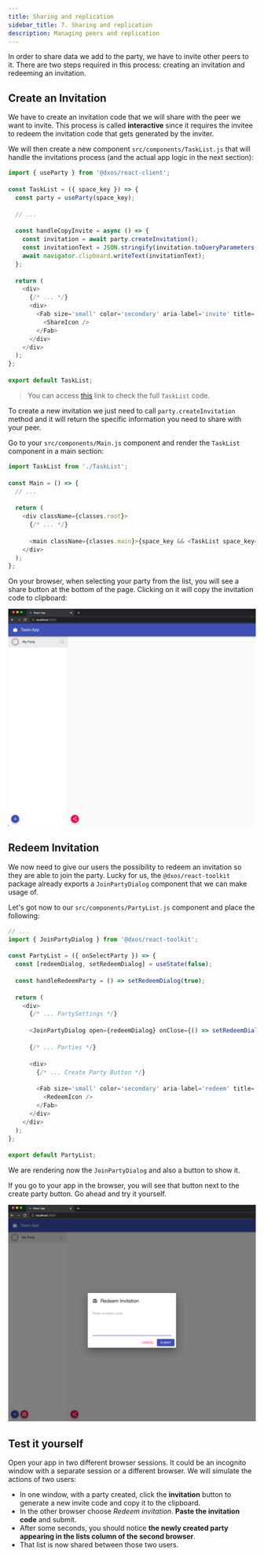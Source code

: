```yaml
---
title: Sharing and replication
sidebar_title: 7. Sharing and replication
description: Managing peers and replication
---
```


In order to share data we add to the party, we have to invite other peers to it. There are two steps required in this process: creating an invitation and redeeming an invitation.

## Create an Invitation

We have to create an invitation code that we will share with the peer we want to invite. This process is called **interactive** since it requires the invitee to redeem the invitation code that gets generated by the inviter.

We will then create a new component `src/components/TaskList.js` that will handle the invitations process (and the actual app logic in the next section):

```jsx:title=src/components/TaskList.js
import { useParty } from '@dxos/react-client';

const TaskList = ({ space_key }) => {
  const party = useParty(space_key);

  // ...

  const handleCopyInvite = async () => {
    const invitation = await party.createInvitation();
    const invitationText = JSON.stringify(invitation.toQueryParameters());
    await navigator.clipboard.writeText(invitationText);
  };

  return (
    <div>
      {/* ... */}
      <div>
        <Fab size='small' color='secondary' aria-label='invite' title='Invite people' onClick={handleCopyInvite}>
          <ShareIcon />
        </Fab>
      </div>
    </div>
  );
};

export default TaskList;
```

> You can access [this](https://github.com/dxos/tutorial-tasks-app/blob/master/src/components/TaskList.js) link to check the full `TaskList` code.

To create a new invitation we just need to call `party.createInvitation` method and it will return the specific information you need to share with your peer.

Go to your `src/components/Main.js` component and render the `TaskList` component in a main section:

```jsx:title=src/components/Main.js
import TaskList from './TaskList';

const Main = () => {
  // ...

  return (
    <div className={classes.root}>
      {/* ... */}

      <main className={classes.main}>{space_key && <TaskList space_key={space_key} />}</main>
    </div>
  );
};
```

On your browser, when selecting your party from the list, you will see a share button at the bottom of the page. Clicking on it will copy the invitation code to clipboard:

![Invite Button](images/invite-00.png)

## Redeem Invitation

We now need to give our users the possibility to redeem an invitation so they are able to join the party. Lucky for us, the `@dxos/react-toolkit` package already exports a `JoinPartyDialog` component that we can make usage of.

Let's got now to our `src/components/PartyList.js` component and place the following:

```jsx:title=src/components/PartyList.js
// ...
import { JoinPartyDialog } from '@dxos/react-toolkit';

const PartyList = ({ onSelectParty }) => {
  const [redeemDialog, setRedeemDialog] = useState(false);

  const handleRedeemParty = () => setRedeemDialog(true);

  return (
    <div>
      {/* ... PartySettings */}

      <JoinPartyDialog open={redeemDialog} onClose={() => setRedeemDialog(false)} />

      {/* ... Parties */}

      <div>
        {/* ... Create Party Button */}

        <Fab size='small' color='secondary' aria-label='redeem' title='Redeem invitation' onClick={handleRedeemParty}>
          <RedeemIcon />
        </Fab>
      </div>
    </div>
  );
};

export default PartyList;
```

We are rendering now the `JoinPartyDialog` and also a button to show it.

If you go to your app in the browser, you will see that button next to the create party button. Go ahead and try it yourself.

![Redeem Dialog Enter Code](images/invite-04.png)

## Test it yourself

Open your app in two different browser sessions. It could be an incognito window with a separate session or a different browser.
We will simulate the actions of two users:

- In one window, with a party created, click the **invitation** button to generate a new invite code and copy it to the clipboard.
- In the other browser choose _Redeem invitation_. **Paste the invitation code** and submit.
- After some seconds, you should notice **the newly created party appearing in the lists column of the second browser**.
- That list is now shared between those two users.
